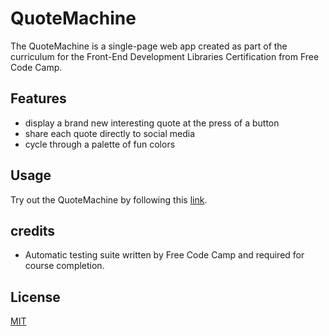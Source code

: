 # QuoteMachine

The QuoteMachine is a single-page web app created as part of the curriculum for the Front-End Development Libraries Certification from Free Code Camp. 

## Features

- display a brand new interesting quote at the press of a button  
- share each quote directly to social media    
- cycle through a palette of fun colors

## Usage

Try out the QuoteMachine by following this [link](https://joeystip.github.io/QuoteMachine/).

## credits

- Automatic testing suite written by Free Code Camp and required for course completion. 

## License

[MIT](https://choosealicense.com/licenses/mit/)
